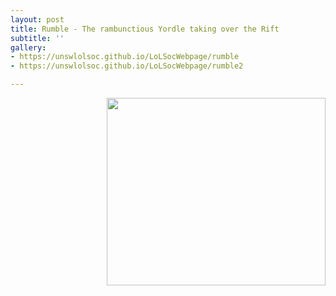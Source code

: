 ```yaml
---
layout: post
title: Rumble - The rambunctious Yordle taking over the Rift
subtitle: ''
gallery:
- https://unswlolsoc.github.io/LoLSocWebpage/rumble
- https://unswlolsoc.github.io/LoLSocWebpage/rumble2

---
```

<html>  
<img src="https://github.com/UNSWLoLSoc/LoLSocWebpage/blob/master/uploads/rumble.jpg  
?raw=true" width="350" height="300" style="float:right">